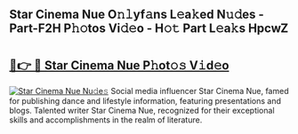 ## Star Cinema Nue O𝚗𝚕yf𝚊ns L𝚎a𝚔ed N𝚞𝚍es - Part-F2H P𝚑𝚘tos Vi𝚍𝚎o - H𝚘𝚝 Part L𝚎a𝚔s HpcwZ

# <h2><a href="http://kf8e4kk.oniu.top/?m=Star+Cinema+Nue">🔗👉 🔴 Star Cinema Nue P𝚑ot𝚘𝚜 V𝚒d𝚎o</a></h2>

[![Star Cinema Nue Nu𝚍e𝚜](https://i.imgur.com/0qMVB7G.gif)](http://kf8e4kk.oniu.top/?m=Star+Cinema+Nue)
Social media influencer Star Cinema Nue, famed for publishing dance and lifestyle information, featuring presentations and blogs. Talented writer Star Cinema Nue, recognized for their exceptional skills and accomplishments in the realm of literature.  
